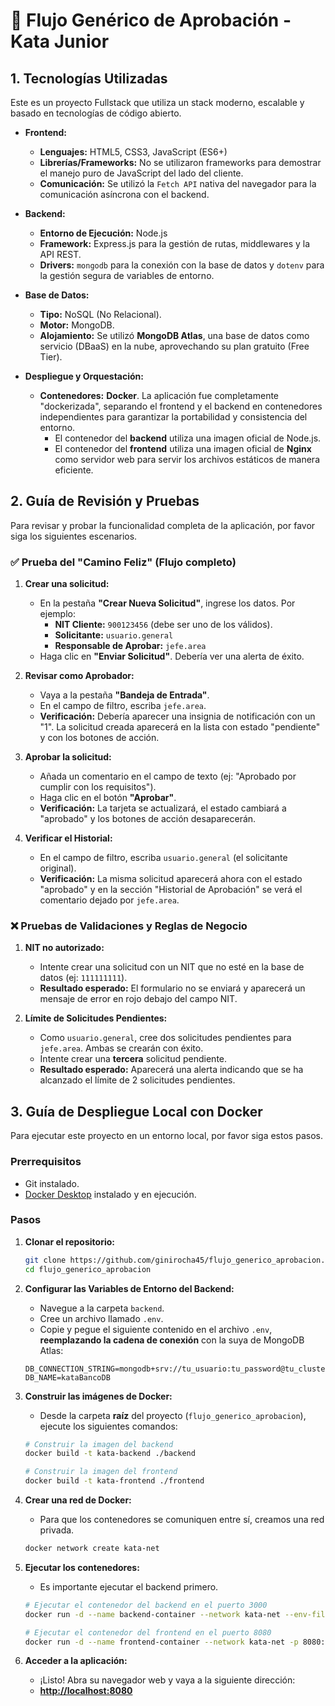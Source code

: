 # 🚀 Flujo Genérico de Aprobación - Kata Junior

## 1. Tecnologías Utilizadas

Este es un proyecto Fullstack que utiliza un stack moderno, escalable y basado en tecnologías de código abierto.

*   **Frontend:**
    *   **Lenguajes:** HTML5, CSS3, JavaScript (ES6+)
    *   **Librerías/Frameworks:** No se utilizaron frameworks para demostrar el manejo puro de JavaScript del lado del cliente.
    *   **Comunicación:** Se utilizó la `Fetch API` nativa del navegador para la comunicación asíncrona con el backend.

*   **Backend:**
    *   **Entorno de Ejecución:** Node.js
    *   **Framework:** Express.js para la gestión de rutas, middlewares y la API REST.
    *   **Drivers:** `mongodb` para la conexión con la base de datos y `dotenv` para la gestión segura de variables de entorno.

*   **Base de Datos:**
    *   **Tipo:** NoSQL (No Relacional).
    *   **Motor:** MongoDB.
    *   **Alojamiento:** Se utilizó **MongoDB Atlas**, una base de datos como servicio (DBaaS) en la nube, aprovechando su plan gratuito (Free Tier).

*   **Despliegue y Orquestación:**
    *   **Contenedores:** **Docker**. La aplicación fue completamente "dockerizada", separando el frontend y el backend en contenedores independientes para garantizar la portabilidad y consistencia del entorno.
        *   El contenedor del **backend** utiliza una imagen oficial de Node.js.
        *   El contenedor del **frontend** utiliza una imagen oficial de **Nginx** como servidor web para servir los archivos estáticos de manera eficiente.

## 2. Guía de Revisión y Pruebas

Para revisar y probar la funcionalidad completa de la aplicación, por favor siga los siguientes escenarios.

### ✅ Prueba del "Camino Feliz" (Flujo completo)

1.  **Crear una solicitud:**
    *   En la pestaña **"Crear Nueva Solicitud"**, ingrese los datos. Por ejemplo:
        *   **NIT Cliente:** `900123456` (debe ser uno de los válidos).
        *   **Solicitante:** `usuario.general`
        *   **Responsable de Aprobar:** `jefe.area`
    *   Haga clic en **"Enviar Solicitud"**. Debería ver una alerta de éxito.

2.  **Revisar como Aprobador:**
    *   Vaya a la pestaña **"Bandeja de Entrada"**.
    *   En el campo de filtro, escriba `jefe.area`.
    *   **Verificación:** Debería aparecer una insignia de notificación con un "1". La solicitud creada aparecerá en la lista con estado "pendiente" y con los botones de acción.

3.  **Aprobar la solicitud:**
    *   Añada un comentario en el campo de texto (ej: "Aprobado por cumplir con los requisitos").
    *   Haga clic en el botón **"Aprobar"**.
    *   **Verificación:** La tarjeta se actualizará, el estado cambiará a "aprobado" y los botones de acción desaparecerán.

4.  **Verificar el Historial:**
    *   En el campo de filtro, escriba `usuario.general` (el solicitante original).
    *   **Verificación:** La misma solicitud aparecerá ahora con el estado "aprobado" y en la sección "Historial de Aprobación" se verá el comentario dejado por `jefe.area`.

### ❌ Pruebas de Validaciones y Reglas de Negocio

1.  **NIT no autorizado:**
    *   Intente crear una solicitud con un NIT que no esté en la base de datos (ej: `111111111`).
    *   **Resultado esperado:** El formulario no se enviará y aparecerá un mensaje de error en rojo debajo del campo NIT.

2.  **Límite de Solicitudes Pendientes:**
    *   Como `usuario.general`, cree dos solicitudes pendientes para `jefe.area`. Ambas se crearán con éxito.
    *   Intente crear una **tercera** solicitud pendiente.
    *   **Resultado esperado:** Aparecerá una alerta indicando que se ha alcanzado el límite de 2 solicitudes pendientes.

## 3. Guía de Despliegue Local con Docker

Para ejecutar este proyecto en un entorno local, por favor siga estos pasos.

### Prerrequisitos
*   Git instalado.
*   [Docker Desktop](https://www.docker.com/products/docker-desktop/) instalado y en ejecución.

### Pasos

1.  **Clonar el repositorio:**
    ```bash
    git clone https://github.com/ginirocha45/flujo_generico_aprobacion.git
    cd flujo_generico_aprobacion
    ```

2.  **Configurar las Variables de Entorno del Backend:**
    *   Navegue a la carpeta `backend`.
    *   Cree un archivo llamado `.env`.
    *   Copie y pegue el siguiente contenido en el archivo `.env`, **reemplazando la cadena de conexión** con la suya de MongoDB Atlas:
    ```
    DB_CONNECTION_STRING=mongodb+srv://tu_usuario:tu_password@tu_cluster.mongodb.net/
    DB_NAME=kataBancoDB
    ```

3.  **Construir las imágenes de Docker:**
    *   Desde la carpeta **raíz** del proyecto (`flujo_generico_aprobacion`), ejecute los siguientes comandos:
    ```bash
    # Construir la imagen del backend
    docker build -t kata-backend ./backend

    # Construir la imagen del frontend
    docker build -t kata-frontend ./frontend
    ```

4.  **Crear una red de Docker:**
    *   Para que los contenedores se comuniquen entre sí, creamos una red privada.
    ```bash
    docker network create kata-net
    ```

5.  **Ejecutar los contenedores:**
    *   Es importante ejecutar el backend primero.
    ```bash
    # Ejecutar el contenedor del backend en el puerto 3000
    docker run -d --name backend-container --network kata-net --env-file ./backend/.env -p 3000:3000 kata-backend

    # Ejecutar el contenedor del frontend en el puerto 8080
    docker run -d --name frontend-container --network kata-net -p 8080:80 kata-frontend
    ```

6.  **Acceder a la aplicación:**
    *   ¡Listo! Abra su navegador web y vaya a la siguiente dirección:
    *   **[http://localhost:8080](http://localhost:8080)**